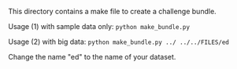 This directory contains a make file to create a challenge bundle.

Usage (1) with sample data only:
	`python make_bundle.py`
	
Usage (2) with big data:
	`python make_bundle.py ../ ../../FILES/ed`
	
Change the name "ed"  to the name of your dataset.